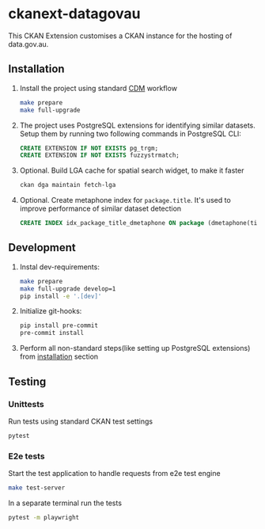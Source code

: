 # ckanext-datagovau

This CKAN Extension customises a CKAN instance for the hosting of data.gov.au.

## Installation

1. Install the project using standard
   [CDM](https://github.com/DataShades/ckan-deps-installer) workflow
   ```sh
   make prepare
   make full-upgrade
   ```

2. The project uses PostgreSQL extensions for identifying similar
   datasets. Setup them by running two following commands in PostgreSQL CLI:
   ```sql
   CREATE EXTENSION IF NOT EXISTS pg_trgm;
   CREATE EXTENSION IF NOT EXISTS fuzzystrmatch;
   ```

3. Optional. Build LGA cache for spatial search widget, to make it faster
   ```sh
   ckan dga maintain fetch-lga
   ```

4. Optional. Create metaphone index for `package.title`. It's used to improve
   performance of similar dataset detection
   ```sql
   CREATE INDEX idx_package_title_dmetaphone ON package (dmetaphone(title));
   ```


## Development

1. Instal dev-requirements:
   ```sh
   make prepare
   make full-upgrade develop=1
   pip install -e '.[dev]'
   ```

2. Initialize git-hooks:
   ```sh
   pip install pre-commit
   pre-commit install
   ```

3. Perform all non-standard steps(like setting up PostgreSQL extensions) from
   [installation](#markdown-header-installation) section

## Testing

### Unittests

Run tests using standard CKAN test settings

```sh
pytest
```

### E2e tests

Start the test application to handle requests from e2e test engine

```sh
make test-server
```

In a separate terminal run the tests

```sh
pytest -m playwright
```
